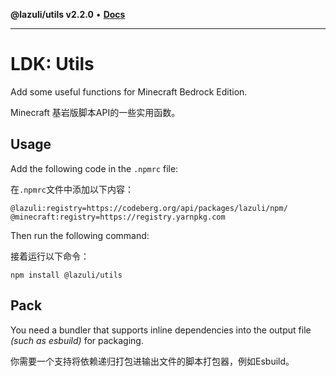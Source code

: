 **@lazuli/utils v2.2.0** • [**Docs**](globals.md)

***

# LDK: Utils
Add some useful functions for Minecraft Bedrock Edition.

Minecraft 基岩版脚本API的一些实用函数。

## Usage
Add the following code in the `.npmrc` file:

在`.npmrc`文件中添加以下内容：

~~~
@lazuli:registry=https://codeberg.org/api/packages/lazuli/npm/
@minecraft:registry=https://registry.yarnpkg.com
~~~

Then run the following command:

接着运行以下命令：

~~~
npm install @lazuli/utils
~~~

## Pack
You need a bundler that supports inline dependencies into the output file *(such as esbuild)* for packaging.

你需要一个支持将依赖递归打包进输出文件的脚本打包器，例如Esbuild。

